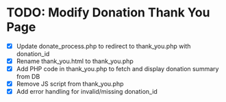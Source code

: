# TODO: Modify Donation Thank You Page

- [x] Update donate_process.php to redirect to thank_you.php with donation_id
- [x] Rename thank_you.html to thank_you.php
- [x] Add PHP code in thank_you.php to fetch and display donation summary from DB
- [x] Remove JS script from thank_you.php
- [x] Add error handling for invalid/missing donation_id
